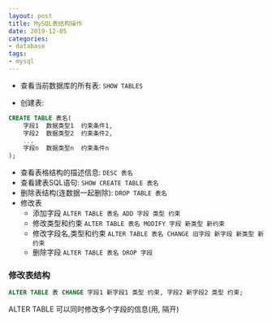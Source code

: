 ```yaml
---
layout: post
title: MySQL表结构操作
date: 2019-12-05
categories:
- database
tags:
- mysql
---
```


* 查看当前数据库的所有表: `SHOW TABLES`<br>

* 创建表:
```sql
CREATE TABLE 表名(
    字段1  数据类型1  约束条件1,
    字段2  数据类型2  约束条件2,
    ...
    字段n  数据类型n  约束条件n
);
```

* 查看表格结构的描述信息: `DESC 表名`
* 查看建表SQL语句: `SHOW CREATE TABLE 表名`
* 删除表结构(连数据一起删除): `DROP TABLE 表名`
* 修改表
	* 添加字段 `ALTER TABLE 表名 ADD 字段 类型 约束`
	* 修改类型和约束 `ALTER TABLE 表名 MODIFY 字段 新类型 新约束`
	* 修改字段名,类型和约束 `ALTER TABLE 表名 CHANGE 旧字段 新字段 新类型 新约束`
	* 删除字段 `ALTER TABLE 表名 DROP 字段`

### 修改表结构
```sql
ALTER TABLE 表 CHANGE 字段1 新字段1 类型 约束, 字段2 新字段2 类型 约束;
```
ALTER TABLE 可以同时修改多个字段的信息(用, 隔开)<br>


